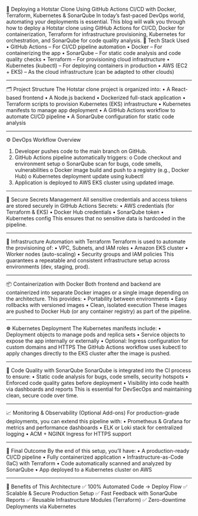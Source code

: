 🚀 Deploying a Hotstar Clone Using GitHub Actions CI/CD with Docker, Terraform, Kubernetes & SonarQube
In today’s fast-paced DevOps world, automating your deployments is essential. This blog will walk you through how to deploy a Hotstar clone using GitHub Actions for CI/CD, Docker for containerization, Terraform for infrastructure provisioning, Kubernetes for orchestration, and SonarQube for code quality analysis.
🧰 Tech Stack Used
•	GitHub Actions – For CI/CD pipeline automation
•	Docker – For containerizing the app
•	SonarQube – For static code analysis and code quality checks
•	Terraform – For provisioning cloud infrastructure
•	Kubernetes (kubectl) – For deploying containers in production
•	AWS (EC2 + EKS) – As the cloud infrastructure (can be adapted to other clouds)
________________________________________
🗂️ Project Structure
The Hotstar clone project is organized into:
•	A React-based frontend
•	A Node.js backend
•	Dockerized full-stack application
•	Terraform scripts to provision Kubernetes (EKS) infrastructure
•	Kubernetes manifests to manage app deployment
•	A GitHub Actions workflow to automate CI/CD pipeline
•	A SonarQube configuration for static code analysis
________________________________________
⚙️ DevOps Workflow Overview
1.	Developer pushes code to the main branch on GitHub.
2.	GitHub Actions pipeline automatically triggers:
o	Code checkout and environment setup
o	SonarQube scan for bugs, code smells, vulnerabilities
o	Docker image build and push to a registry (e.g., Docker Hub)
o	Kubernetes deployment update using kubectl
3.	Application is deployed to AWS EKS cluster using updated image.
________________________________________
🔐 Secure Secrets Management
All sensitive credentials and access tokens are stored securely in GitHub Actions Secrets:
•	AWS credentials (for Terraform & EKS)
•	Docker Hub credentials
•	SonarQube token
•	Kubernetes config 
This ensures that no sensitive data is hardcoded in the pipeline.
________________________________________
🧠 Infrastructure Automation with Terraform
Terraform is used to automate the provisioning of:
•	VPC, Subnets, and IAM roles
•	Amazon EKS cluster
•	Worker nodes (auto-scaling)
•	Security groups and IAM policies
This guarantees a repeatable and consistent infrastructure setup across environments (dev, staging, prod).
________________________________________
📦 Containerization with Docker
Both frontend and backend are containerized into separate Docker images or a single image depending on the architecture. This provides:
•	Portability between environments
•	Easy rollbacks with versioned images
•	Clean, isolated execution
These images are pushed to Docker Hub (or any container registry) as part of the pipeline.
________________________________________
☸️ Kubernetes Deployment
The Kubernetes manifests include:
•	Deployment objects to manage pods and replica sets
•	Service objects to expose the app internally or externally
•	Optional: Ingress configuration for custom domains and HTTPS
The GitHub Actions workflow uses kubectl to apply changes directly to the EKS cluster after the image is pushed.
________________________________________
🧪 Code Quality with SonarQube
SonarQube is integrated into the CI process to ensure:
•	Static code analysis for bugs, code smells, security hotspots
•	Enforced code quality gates before deployment
•	Visibility into code health via dashboards and reports
This is essential for DevSecOps and maintaining clean, secure code over time.
________________________________________
📈 Monitoring & Observability (Optional Add-ons)
For production-grade deployments, you can extend this pipeline with:
•	Prometheus & Grafana for metrics and performance dashboards
•	ELK or Loki stack for centralized logging
•	ACM + NGINX Ingress for HTTPS support
________________________________________
🎯 Final Outcome
By the end of this setup, you’ll have:
•	A production-ready CI/CD pipeline
•	Fully containerized application
•	Infrastructure-as-Code (IaC) with Terraform
•	Code automatically scanned and analyzed by SonarQube
•	App deployed to a Kubernetes cluster on AWS
________________________________________
📌 Benefits of This Architecture
✅ 100% Automated Code → Deploy Flow
✅ Scalable & Secure Production Setup
✅ Fast Feedback with SonarQube Reports
✅ Reusable Infrastructure Modules (Terraform)
✅ Zero-downtime Deployments via Kubernetes

